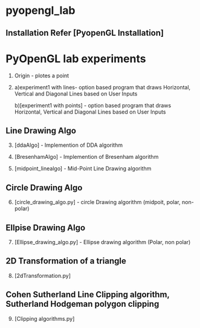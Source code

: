 # pyopengl_lab

## Installation Refer [PyopenGL Installation]

# PyOpenGL lab experiments 

1. Origin - plotes a point

2. a)experiment1 with lines- option based program that draws Horizontal, Vertical and Diagonal Lines based on User Inputs 

   b)[experiment1 with points] - option based program that draws Horizontal, Vertical and Diagonal Lines based on User Inputs
   
## Line Drawing Algo
3. [ddaAlgo] - Implemention of DDA algorithm

4. [BresenhamAlgo] - Implemention of Bresenham algorithm

5. [midpoint_linealgo] - Mid-Point Line Drawing algorithm

## Circle Drawing Algo

6. [circle_drawing_algo.py] - circle Drawing algorithm (midpoit, polar, non-polar)

## Ellpise Drawing Algo

7. [Ellipse_drawing_algo.py] - Ellipse drawing algorithm (Polar, non polar)

## 2D Transformation of a triangle

8. [2dTransformation.py]

## Cohen Sutherland Line Clipping algorithm, Sutherland Hodgeman polygon clipping
9. [Clipping algorithms.py]

